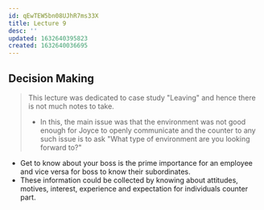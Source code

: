 ```yaml
---
id: qEwTEW5bn08UJhR7ms33X
title: Lecture 9
desc: ''
updated: 1632640395823
created: 1632640036695
---
```



## Decision Making

> This lecture was dedicated to case study "Leaving" and hence there is not much notes to take.
>
> - In this, the main issue was that the environment was not good enough for Joyce to openly communicate and the counter to any such issue is to ask "What type of environment are you looking forward to?"

- Get to know about your boss is the prime importance for an employee and vice versa for boss to know their subordinates.
- These information could be collected by knowing about attitudes, motives, interest, experience and expectation for individuals counter part.

